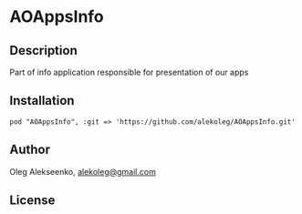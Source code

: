 # AOAppsInfo

## Description

Part of info application responsible for presentation of our apps

## Installation

    pod "AOAppsInfo", :git => 'https://github.com/alekoleg/AOAppsInfo.git'

## Author

Oleg Alekseenko, alekoleg@gmail.com

## License


